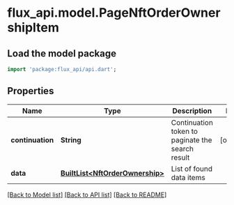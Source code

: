 # flux_api.model.PageNftOrderOwnershipItem

## Load the model package
```dart
import 'package:flux_api/api.dart';
```

## Properties
Name | Type | Description | Notes
------------ | ------------- | ------------- | -------------
**continuation** | **String** | Continuation token to paginate the search result | [optional] 
**data** | [**BuiltList&lt;NftOrderOwnership&gt;**](NftOrderOwnership.md) | List of found data items | 

[[Back to Model list]](../README.md#documentation-for-models) [[Back to API list]](../README.md#documentation-for-api-endpoints) [[Back to README]](../README.md)


